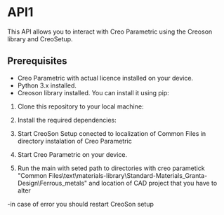 # API1

This API allows you to interact with Creo Parametric using the Creoson library and CreoSetup.

## Prerequisites

- Creo Parametric with actual licence installed on your device.
- Python 3.x installed.
- Creoson library installed. You can install it using pip:

1. Clone this repository to your local machine:
   
2. Install the required dependencies:

3. Start CreoSon Setup conected to localization of Common Files in directory instalation of Creo Parametric
 
4. Start Creo Parametric on your device.

5. Run the main with seted path to directories with creo parametick "Common Files\\text\materials-library\Standard-Materials_Granta-Design\Ferrous_metals"  and location of CAD project that you have to alter

-in case of error you should restart CreoSon setup


